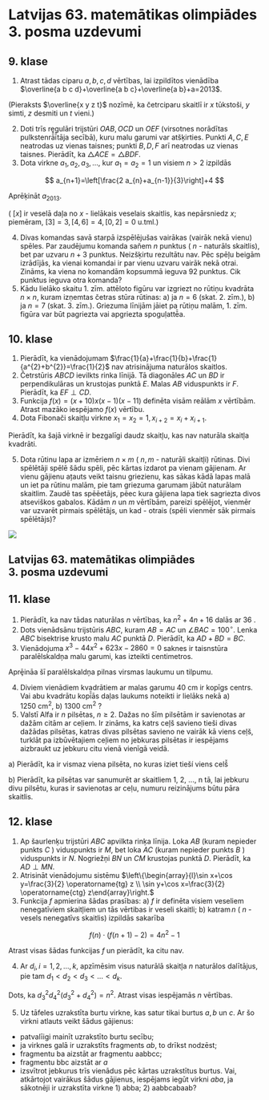 # Latvijas 63. matemātikas olimpiādes <br> 3. posma uzdevumi 

## 9. klase

1. Atrast tādas ciparu $a, b, c, d$ vērtības, lai izpildītos vienādība $\overline{a b c d}+\overline{a b c}+\overline{a b}+a=2013$.

(Pieraksts $\overline{x y z t}$ nozīmē, ka četrciparu skaitlī ir $x$ tūkstoši, $y$ simti, $z$ desmiti un $t$ vieni.)

2. Doti trīs regulāri trijstūri $O A B, O C D$ un $O E F$ (virsotnes norādītas pulkstenrā̄̄ī̄tāja secībā), kuru malu garumi var atšķirties. Punkti $A, C, E$ neatrodas uz vienas taisnes; punkti $B, D, F$ arī neatrodas uz vienas taisnes. Pierādīt, ka $\triangle A C E=\triangle B D F$.
3. Dota virkne $a_{1}, a_{2}, a_{3}, \ldots$, kur $a_{1}=a_{2}=1$ un visiem $n>2$ izpildās

$$
a_{n+1}=\left[\frac{2 a_{n}+a_{n-1}}{3}\right]+4
$$

Aprēķināt $a_{2013}$.

( $[x]$ ir veselā daļa no $x$ - lielākais veselais skaitlis, kas nepārsniedz $x$; piemēram, $[3]=3,[4,6]=4,[0,2]=0$ u.tml.)

4. Divas komandas savā starpā izspēlējušas vairākas (vairāk nekā vienu) spēles. Par zaudējumu komanda sañem $n$ punktus ( $n$ - naturāls skaitlis), bet par uzvaru $n+3$ punktus. Neizšķirtu rezultātu nav. Pēc spēļu beigām izrādījās, ka vienai komandai ir par vienu uzvaru vairāk nekā otrai. Zināms, ka viena no komandām kopsummā ieguva 92 punktus. Cik punktus ieguva otra komanda?
5. Kādu lielāko skaitu 1. zīm. attēloto figūru var izgriezt no rūtiņu kvadrāta $n \times n$, kuram izṇemtas četras stūra rūtinas: a) ja $n=6$ (skat. 2. zīm.), b) ja $n=7$ (skat. 3. zīm.). Griezuma līnijām jāiet pa rūtiņu malām, 1. zīm. figūra var būt pagriezta vai apgriezta spoguḷattē̄a.

## 10. klase

1. Pierādīt, ka vienādojumam $\frac{1}{a}+\frac{1}{b}+\frac{1}{a^{2}+b^{2}}=\frac{1}{2}$ nav atrisinājuma naturālos skaitlos.
2. Četrstūris $A B C D$ ievilkts rinka līnijā. Tā diagonāles $A C$ un $B D$ ir perpendikulāras un krustojas punktā $E$. Malas $A B$ viduspunkts ir $F$. Pierādīt, ka $E F \perp C D$.
3. Funkcija $f(x)=(x+10) x(x-1)(x-11)$ definēta visām reālām $x$ vērtībām. Atrast mazāko iespējamo $f(x)$ vērtību.
4. Dota Fibonači skaitļu virkne $x_{1}=x_{2}=1, x_{i+2}=x_{i}+x_{i+1}$.

Pierādīt, ka šajā virknē ir bezgalīgi daudz skaitļu, kas nav naturāla skaitļa kvadrāti.

5. Dota rūtinu lapa ar izmēriem $n \times m$ ( $n, m$ - naturāli skaitļi) rūtinas. Divi spēlētāji spēlē šādu spēli, pēc kārtas izdarot pa vienam gājienam. Ar vienu gājienu ațauts veikt taisnu griezienu, kas sākas kādā lapas malā un iet pa rūtinu malām, pie tam griezuma garumam jābūt naturālam skaitlim. Zaudē tas spēēetājs, pēec kura gājiena lapa tiek sagriezta divos atseviškos gabalos. Kādām $n$ un $m$ vērtībām, pareizi spēlējot, vienmēr var uzvarēt pirmais spēlētājs, un kad - otrais (spēli vienmēr sāk pirmais spēlētājs)?

![](https://cdn.mathpix.com/cropped/2024_08_02_39e67070df421b763abdg-1.jpg?height=281&width=736&top_left_y=1553&top_left_x=1564)

## Latvijas 63. matemātikas olimpiādes <br> 3. posma uzdevumi

## 11. klase

1. Pierādīt, ka nav tādas naturālas $n$ vērtības, ka $n^{2}+4 n+16$ dalās ar 36 .
2. Dots vienādsānu trijstūris $A B C$, kuram $A B=A C$ un $\angle B A C=100^{\circ}$. Lenka $A B C$ bisektrise krusto malu $A C$ punktā $D$. Pierādīt, ka $A D+B D=B C$.
3. Vienādojuma $x^{3}-44 x^{2}+623 x-2860=0$ saknes ir taisnstūra paralēlskaldņa malu garumi, kas izteikti centimetros.

Aprȩ̄ināa šī paralēlskaldņa pilnas virsmas laukumu un tilpumu.

4. Diviem vienādiem kvadrātiem ar malas garumu 40 cm ir kopīgs centrs. Vai abu kvadrātu kopī̄ās daļas laukums noteikti ir lielāks nekā a) $1250 \mathrm{~cm}^{2}$, b) $1300 \mathrm{~cm}^{2}$ ?
5. Valstī Alfa ir $n$ pilsētas, $n \geq 2$. Dažas no šīm pilsētām ir savienotas ar dažām citām ar ceḷiem. Ir zināms, ka katrs ceļš savieno tieši divas dažādas pilsētas, katras divas pilsētas savieno ne vairāk kā viens ceḷš, turklāt pa izbūvētajiem ceļiem no jebkuras pilsētas ir iespējams aizbraukt uz jebkuru citu vienā vienīgā veidā.

a) Pierādīt, ka ir vismaz viena pilsēta, no kuras iziet tieší viens celš̌

b) Pierādīt, ka pilsētas var sanumurēt ar skaitliem 1, 2, ..., n tā, lai jebkuru divu pilsētu, kuras ir savienotas ar ceḷu, numuru reizinājums būtu pāra skaitlis.

## 12. klase

1. Ap šaurlenķu trijstūri $A B C$ apvilkta rinķa līnija. Loka $A B$ (kuram nepieder punkts $C$ ) viduspunkts ir $M$, bet loka $A C$ (kuram nepieder punkts $B$ ) viduspunkts ir $N$. Nogriežņi $B N$ un $C M$ krustojas punktā $D$. Pierādīt, ka $A D \perp M N$.
2. Atrisināt vienādojumu sistēmu $\left\{\begin{array}{l}\sin x+\cos y=\frac{3}{2} \operatorname{tg} z \\ \sin y+\cos x=\frac{3}{2} \operatorname{ctg} z\end{array}\right.$
3. Funkcija $f$ apmierina šādas prasības:
a) $f$ ir definēta visiem veseliem nenegatīviem skaitļiem un tās vērtibas ir veseli skaitli;
b) $\operatorname{katram} n$ ( $n$ - vesels nenegatīvs skaitlis) izpildās sakarība

$$
f(n) \cdot(f(n+1)-2)=4 n^{2}-1
$$

Atrast visas šādas funkcijas $f$ un pierādīt, ka citu nav.

4. Ar $d_{i}, i=1,2, \ldots, k$, apzīmēsim visus naturālā skaitļa $n$ naturālos dalītājus, pie tam $d_{1}<d_{2}<d_{3}<\ldots<d_{k}$.

Dots, ka $d_{3}^{2} d_{4}^{2}\left(d_{3}^{2}+d_{4}^{2}\right)=n^{2}$. Atrast visas iespējamās $n$ vērtības.

5. Uz tāfeles uzrakstīta burtu virkne, kas satur tikai burtus $a, b$ un $c$. Ar šo virkni atlauts veikt šādus gājienus:

- patvalīigi mainīt uzrakstīto burtu secību;
- ja virknes galā ir uzrakstīts fragments $a b$, to drīkst nodzēst;
- fragmentu ba aizstāt ar fragmentu aabbcc;
- fragmentu bbc aizstāt ar $a$
- izsvītrot jebkurus trīs vienādus pēc kārtas uzrakstītus burtus. Vai, atkārtojot vairākus šādus gājienus, iespējams iegūt virkni $a b a$, ja sākotnēji ir uzrakstīta virkne 1) abba; 2) aabbcabaab?

